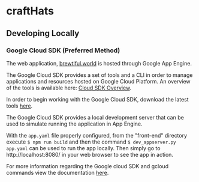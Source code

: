 # craftHats

## Developing Locally

### Google Cloud SDK (Preferred Method)

The web application, [brewtiful.world](https://www.brewtiful.world/) is hosted through Google App Engine. 

The Google Cloud SDK provides a set of tools and a CLI in order to manage applications and resources hosted on Google Cloud Platform. An overview of the tools is available here: [Cloud SDK Overview](https://cloud.google.com/sdk/docs/overview).

In order to begin working with the Google Cloud SDK, download the latest tools [here](https://cloud.google.com/sdk/docs/).

The Google Cloud SDK provides a local development server that can be used to simulate running the application in App Engine. 

With the `app.yaml` file properly configured, from the "front-end" directory execute `$ npm run build` and then the command `$ dev_appserver.py app.yaml` can be used to run the app locally. Then simply go to http://localhost:8080/ in your web browser to see the app in action.

For more information regarding the Google cloud SDK and gcloud commands view the documentation [here](https://cloud.google.com/sdk/gcloud/reference/).
